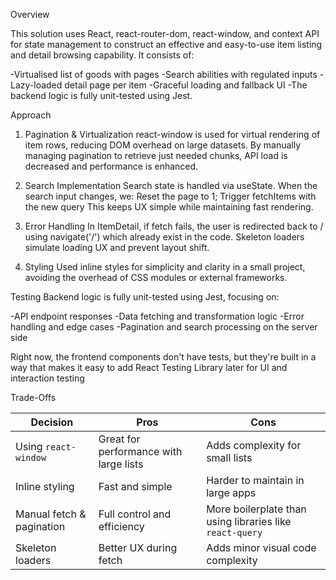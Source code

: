 Overview

This solution uses React, react-router-dom, react-window, and context API for state management to construct an effective and easy-to-use item listing and detail browsing capability. It consists of:

-Virtualised list of goods with pages
-Search abilities with regulated inputs
-Lazy-loaded detail page per item
-Graceful loading and fallback UI
-The backend logic is fully unit-tested using Jest. 

Approach

1. Pagination & Virtualization
react-window is used for virtual rendering of item rows, reducing DOM overhead on large datasets.
By manually managing pagination to retrieve just needed chunks, API load is decreased and performance is enhanced.

2. Search Implementation
Search state is handled via useState.
When the search input changes, we: Reset the page to 1; 
Trigger fetchItems with the new query
This keeps UX simple while maintaining fast rendering.

3. Error Handling
In ItemDetail, if fetch fails, the user is redirected back to / using navigate('/') which already exist in the code.
Skeleton loaders simulate loading UX and prevent layout shift.

4. Styling
Used inline styles for simplicity and clarity in a small project, avoiding the overhead of CSS modules or external frameworks.

Testing
Backend logic is fully unit-tested using Jest, focusing on:

-API endpoint responses
-Data fetching and transformation logic
-Error handling and edge cases
-Pagination and search processing on the server side

Right now, the frontend components don't have tests, but they're built in a way that makes it easy to add React Testing Library later for UI and interaction testing

Trade-Offs

| Decision                  | Pros                                   | Cons                                                     |
| ------------------------- | -------------------------------------- | -------------------------------------------------------- |
| Using `react-window`      | Great for performance with large lists | Adds complexity for small lists                          |
| Inline styling            | Fast and simple                        | Harder to maintain in large apps                         |
| Manual fetch & pagination | Full control and efficiency            | More boilerplate than using libraries like `react-query` |
| Skeleton loaders          | Better UX during fetch                 | Adds minor visual code complexity                        |




